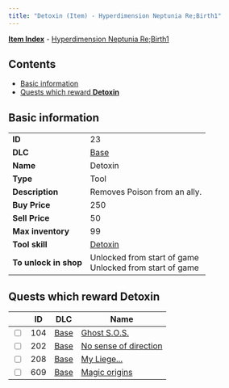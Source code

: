 ```yaml
---
title: "Detoxin (Item) - Hyperdimension Neptunia Re;Birth1"
---
```


[**Item Index**](/neptunia/rb1/item/index.html) - [Hyperdimension Neptunia Re;Birth1](/neptunia/rb1)

## Contents

- [Basic information](#basic-information)
- [Quests which reward **Detoxin**](#quests-which-reward-detoxin)

## Basic information

|   |   |
| -- | -- |
| **ID** | 23 |
| **DLC** | [Base](/neptunia/rb1/dlc/1-base.html) |
| **Name** | Detoxin |
| **Type** | Tool |
| **Description** | Removes Poison from an ally. |
| **Buy Price** | 250 |
| **Sell Price** | 50 |
| **Max inventory** | 99 |
| **Tool skill** | [Detoxin](/neptunia/rb1/skill/1-10023-detoxin.html) |
| **To unlock in shop** | Unlocked from start of game<br />Unlocked from start of game |

## Quests which reward **Detoxin**

|    | ID | DLC | Name |
| -- | -- | --- | ---- |
| <input type="checkbox" id="rb1-quest-1-104" class="trackbox" /> | 104 | [Base](/neptunia/rb1/dlc/1-base.html) | [Ghost S.O.S.](/neptunia/rb1/quest/1-104-ghost-s-o-s.html) |
| <input type="checkbox" id="rb1-quest-1-202" class="trackbox" /> | 202 | [Base](/neptunia/rb1/dlc/1-base.html) | [No sense of direction](/neptunia/rb1/quest/1-202-no-sense-of-direction.html) |
| <input type="checkbox" id="rb1-quest-1-208" class="trackbox" /> | 208 | [Base](/neptunia/rb1/dlc/1-base.html) | [My Liege...](/neptunia/rb1/quest/1-208-my-liege.html) |
| <input type="checkbox" id="rb1-quest-1-609" class="trackbox" /> | 609 | [Base](/neptunia/rb1/dlc/1-base.html) | [Magic origins](/neptunia/rb1/quest/1-609-magic-origins.html) |
